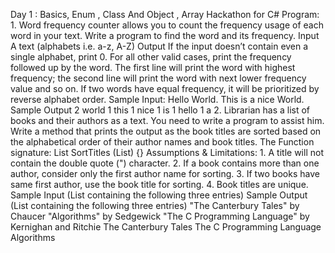Day 1 : Basics, Enum , Class And Object , Array
Hackathon for C# Program: 1. Word frequency counter allows you to count the frequency usage of each word in your text. Write a program to find the word and its frequency.  Input  A text (alphabets i.e. a-z, A-Z)  Output  If the input doesn’t contain even a single alphabet, print 0. For all other valid cases, print the frequency followed up by the word. The first line will print the word with highest frequency; the second line will print the word with next lower frequency value and so on. If two words have equal frequency, it will be prioritized by reverse alphabet order. Sample Input: Hello World. This is a nice World.  Sample Output  2 world  1 this  1 nice  1 is  1 hello  1 a 2. Librarian has a list of books and their authors as a text. You need to write a program to assist him. Write a method that prints the output as the book titles are sorted based on the alphabetical order of their author names and book titles.  The Function signature: List<String> SortTitles (List<String>) {}   Assumptions & Limitations:  1. A title will not contain the double quote (") character.  2. If a book contains more than one author, consider only the first author name for sorting.  3. If two books have same first author, use the book title for sorting.  4. Book titles are unique.  Sample Input (List containing the following three entries)  Sample Output (List containing the following three entries)  "The Canterbury Tales" by Chaucer  "Algorithms" by Sedgewick  "The C Programming Language" by Kernighan and Ritchie  The Canterbury Tales  The C Programming Language  Algorithms   
